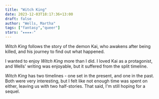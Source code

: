 ```yaml
---
title: "Witch King"
date: 2023-12-03T18:17:36+13:00
draft: false
author: "Wells, Martha"
tags: ["fantasy","queer"]
stars: "★★★★☆"
---
```


*Witch King* follows the story of the demon Kai, who awakens after being killed, and his journey to find out what happened.

I wanted to enjoy *Witch King* more than I did. I loved Kai as a protagonist, and Wells' writing was enjoyable, but it suffered from the split timeline.  

*Witch King* has two timelines - one set in the present, and one in the past. Both were very interesting, but I felt like not enough time was spent on either, leaving us with two half-stories. That said, I'm still hoping for a sequel.